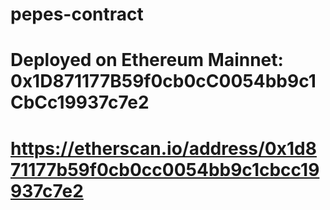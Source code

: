 # pepes-contract
# Deployed on Ethereum Mainnet: 0x1D871177B59f0cb0cC0054bb9c1CbCc19937c7e2
# https://etherscan.io/address/0x1d871177b59f0cb0cc0054bb9c1cbcc19937c7e2
